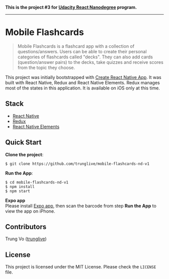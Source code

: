 **This is the project #3 for  [Udacity React Nanodegree](https://www.udacity.com/course/react-nanodegree--nd019) program.**

----

# Mobile Flashcards
> Mobile Flashcards is a flashcard app with a collection of questions/answers. Users can be able to create their personal categories of flashcards called "decks". They can also add cards (question/answer pairs) to the decks, take quizzes and receive scores from the topic they choose.

This project was initially bootstrapped with [Create React Native App](https://github.com/react-community/create-react-native-app). It was built with React Native, Redux and React Native Elements. Redux manages most of the states in this application. It is available on iOS only at this time.

## Stack
- [React Native](https://facebook.github.io/react-native/)
- [Redux](https://github.com/reactjs/redux)
- [React Native Elements](https://github.com/react-native-training/react-native-elements)

## Quick Start
**Clone the project**:
```shell
$ git clone https://github.com/trunglive/mobile-flashcards-nd-v1
```

**Run the App**:
```shell
$ cd mobile-flashcards-nd-v1
$ npm install
$ npm start
```

**Expo app**  
Please install [Expo app](https://itunes.apple.com/us/app/expo-client/id982107779?mt=8), then scan the barcode from step **Run the App** to view the app on iPhone.

## Contributors
Trung Vo ([trunglive](https://github.com/trunglive))

## License

This project is licensed under the MIT License. Please check the `LICENSE` file.